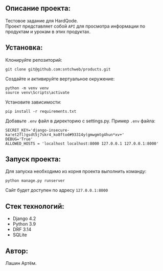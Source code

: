## Описание проекта:

Тестовое задание для НаrdQоdе.  
Проект представляет собой `API` для просмотра информации по продуктам и урокам в этих продуктах.

## Установка:

Клонируйте репозиторий:
```
git clone git@github.com:sntchweb/products.git
```

Создайте и активируйте вертуальное окружение:
  ```
  python -m venv venv
  source venv\Scripts\activate
  ```

Установите зависимости:
```
pip install -r requirements.txt
```

Добавьте `.env` файл в директорию с settings.py. Пример `.env` файла:
```
SECRET_KEY='django-insecure-ka!et2fl)gsdt5j7skr4_ko8ftod#93314y(gmwgmtg4hun*xv+'
DEBUG='True'
ALLOWED_HOSTS = 'localhost localhost:8000 127.0.0.1 127.0.0.1:8000'
```
## Запуск проекта:

Для запуска необходимо из корня проекта выполнить команду:
```
python manage.py runserver
```

Сайт будет доступен по адресу `127.0.0.1:8000`

## Стек технологий:
- Django 4.2
- Python 3.9
- DRF 3.14
- SQLite

## Автор:
Лашин Артём.
